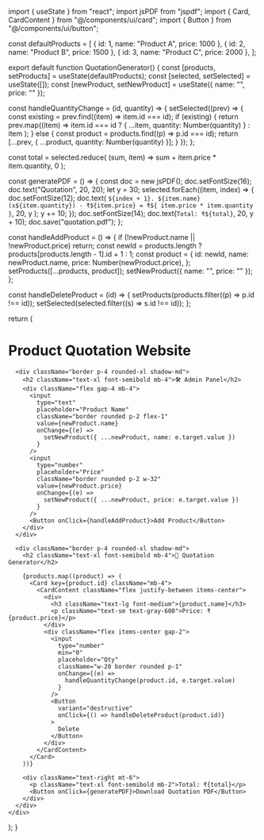 import { useState } from "react";
import jsPDF from "jspdf";
import { Card, CardContent } from "@/components/ui/card";
import { Button } from "@/components/ui/button";

const defaultProducts = [
  { id: 1, name: "Product A", price: 1000 },
  { id: 2, name: "Product B", price: 1500 },
  { id: 3, name: "Product C", price: 2000 },
];

export default function QuotationGenerator() {
  const [products, setProducts] = useState(defaultProducts);
  const [selected, setSelected] = useState([]);
  const [newProduct, setNewProduct] = useState({ name: "", price: "" });

  const handleQuantityChange = (id, quantity) => {
    setSelected((prev) => {
      const existing = prev.find((item) => item.id === id);
      if (existing) {
        return prev.map((item) =>
          item.id === id ? { ...item, quantity: Number(quantity) } : item
        );
      } else {
        const product = products.find((p) => p.id === id);
        return [...prev, { ...product, quantity: Number(quantity) }];
      }
    });
  };

  const total = selected.reduce(
    (sum, item) => sum + item.price * item.quantity,
    0
  );

  const generatePDF = () => {
    const doc = new jsPDF();
    doc.setFontSize(16);
    doc.text("Quotation", 20, 20);
    let y = 30;
    selected.forEach((item, index) => {
      doc.setFontSize(12);
      doc.text(
        `${index + 1}. ${item.name} (x${item.quantity}) - ₹${item.price} = ₹${
          item.price * item.quantity
        }`,
        20,
        y
      );
      y += 10;
    });
    doc.setFontSize(14);
    doc.text(`Total: ₹${total}`, 20, y + 10);
    doc.save("quotation.pdf");
  };

  const handleAddProduct = () => {
    if (!newProduct.name || !newProduct.price) return;
    const newId = products.length ? products[products.length - 1].id + 1 : 1;
    const product = {
      id: newId,
      name: newProduct.name,
      price: Number(newProduct.price),
    };
    setProducts([...products, product]);
    setNewProduct({ name: "", price: "" });
  };

  const handleDeleteProduct = (id) => {
    setProducts(products.filter((p) => p.id !== id));
    setSelected(selected.filter((s) => s.id !== id));
  };

  return (
    <div className="max-w-4xl mx-auto p-4 space-y-8">
      <h1 className="text-3xl font-bold">Product Quotation Website</h1>

      <div className="border p-4 rounded-xl shadow-md">
        <h2 className="text-xl font-semibold mb-4">🛠 Admin Panel</h2>
        <div className="flex gap-4 mb-4">
          <input
            type="text"
            placeholder="Product Name"
            className="border rounded p-2 flex-1"
            value={newProduct.name}
            onChange={(e) =>
              setNewProduct({ ...newProduct, name: e.target.value })
            }
          />
          <input
            type="number"
            placeholder="Price"
            className="border rounded p-2 w-32"
            value={newProduct.price}
            onChange={(e) =>
              setNewProduct({ ...newProduct, price: e.target.value })
            }
          />
          <Button onClick={handleAddProduct}>Add Product</Button>
        </div>
      </div>

      <div className="border p-4 rounded-xl shadow-md">
        <h2 className="text-xl font-semibold mb-4">🛒 Quotation Generator</h2>

        {products.map((product) => (
          <Card key={product.id} className="mb-4">
            <CardContent className="flex justify-between items-center">
              <div>
                <h3 className="text-lg font-medium">{product.name}</h3>
                <p className="text-sm text-gray-600">Price: ₹{product.price}</p>
              </div>
              <div className="flex items-center gap-2">
                <input
                  type="number"
                  min="0"
                  placeholder="Qty"
                  className="w-20 border rounded p-1"
                  onChange={(e) =>
                    handleQuantityChange(product.id, e.target.value)
                  }
                />
                <Button
                  variant="destructive"
                  onClick={() => handleDeleteProduct(product.id)}
                >
                  Delete
                </Button>
              </div>
            </CardContent>
          </Card>
        ))}

        <div className="text-right mt-6">
          <p className="text-xl font-semibold mb-2">Total: ₹{total}</p>
          <Button onClick={generatePDF}>Download Quotation PDF</Button>
        </div>
      </div>
    </div>
  );
}
